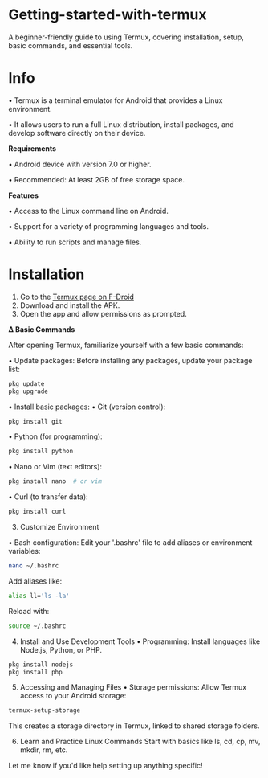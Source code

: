 # **Getting-started-with-termux**
A beginner-friendly guide to using Termux, covering installation, setup, basic commands, and essential tools.

# **Info**

• Termux is a terminal emulator for Android that provides a Linux environment.

• It allows users to run a full Linux distribution, install packages, and develop software directly on their device.

**Requirements**

• Android device with version 7.0 or higher.

• Recommended: At least 2GB of free storage space.

**Features**

• Access to the Linux command line on Android.

• Support for a variety of programming languages and tools.

• Ability to run scripts and manage files.

# **Installation**

1. Go to the [Termux page on F-Droid](https://f-droid.org/en/packages/com.termux/)
2. Download and install the APK.
3. Open the app and allow permissions as prompted.

**∆ Basic Commands**

After opening Termux, familiarize yourself with a few basic commands:

• Update packages: Before installing any packages, update your package list:

```bash
pkg update
pkg upgrade
```
• Install basic packages: 
   • Git (version control): 

```bash
pkg install git
```
• Python (for programming):

```bash
pkg install python
```
• Nano or Vim (text editors):

```bash
pkg install nano  # or vim
```
• Curl (to transfer data):

```bash
pkg install curl
```

3. Customize Environment

• Bash configuration: Edit your '.bashrc' file to add aliases or environment variables:

```bash
nano ~/.bashrc
```
Add aliases like:
```bash
alias ll='ls -la'
```
Reload with:
```bash
source ~/.bashrc
```

4. Install and Use Development Tools
 • Programming: Install languages like Node.js, Python, or PHP.

```bash
pkg install nodejs
pkg install php
```

5. Accessing and Managing Files
 • Storage permissions: Allow Termux access to your Android storage:

```bash
termux-setup-storage
```
This creates a storage directory in Termux, linked to shared storage folders.

6. Learn and Practice Linux Commands
Start with basics like ls, cd, cp, mv, mkdir, rm, etc.

Let me know if you'd like help setting up anything specific!
